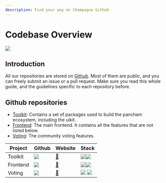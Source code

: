 ```yaml
---
description: Find your way on Champagne Github
---
```


# Codebase Overview

![](<../../.gitbook/assets/docs masthead (18) (1).png>)

## Introduction

All our repositories are stored on [Github](https://github.com/panchamswap). Most of them are public, and you can freely submit an issue or a pull request. Make sure you read this whole guide, and the guidelines specific to each repository before.

## Github repositories

* [Toolkit](https://github.com/panchamswap/pancham-toolkit): Contains a set of packages used to build the pancham ecosystem, including the uikit.
* [Frontend](https://github.com/panchamswap/pancham-frontend): The main frontend. It contains all the features that are not listed below.
* [Voting](https://github.com/panchamswap/snapshot-front): The community voting features.

| Project  | Github                                                                                                   | Website                                     | Stack                                                                                   |
| -------- | -------------------------------------------------------------------------------------------------------- | ------------------------------------------- | --------------------------------------------------------------------------------------- |
| Toolkit  | [![](../../.gitbook/assets/GitHub-Mark-120px-plus.png)](https://github.com/panchamswap/pancham-toolkit)  | [🔗](https://panchamswap-uikit.netlify.app) | ![](../../.gitbook/assets/download.svg)![](../../.gitbook/assets/ts-logo-round-128.svg) |
| Frontend | [![](../../.gitbook/assets/GitHub-Mark-120px-plus.png)](https://github.com/panchamswap/pancham-frontend) | [🔗](https://panchamswap.finance)           | ![](../../.gitbook/assets/download.svg)![](../../.gitbook/assets/ts-logo-round-128.svg) |
| Voting   | [![](../../.gitbook/assets/GitHub-Mark-120px-plus.png)](https://github.com/panchamswap/snapshot-front)   | [🔗](https://voting.panchamswap.finance)    | ![](../../.gitbook/assets/logo.png) ![](../../.gitbook/assets/ts-logo-round-128.svg)    |
